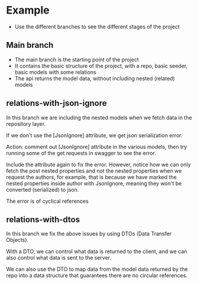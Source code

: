 # Example

- Use the different branches to see the different stages of the project

## Main branch

- The main branch is the starting point of the project
- It contains the basic structure of the project, with a repo, basic seeder, basic models with some relations
- The api returns the model data, without including nested (related) models

## relations-with-json-ignore

In this branch we are including the nested models when we fetch data in the repository layer.

If we don't use the [JsonIgnore] attribute, we get json serialization error.

Action: comment out [JsonIgnore] attribute in the various models, then try running some of the get requests in swagger to see the error.

Include the attribute again to fix the error. However, notice how we can only fetch the post nested properties and not the nested properties when we request the authors, for example, that is because we have marked the nested properties inside author with JsonIgnore, meaning they won't be converted (serialized) to json.

The error is of cyclical references

## relations-with-dtos

In this branch we fix the above issues by using DTOs (Data Transfer Objects).

With a DTO, we can control what data is returned to the client, and we can also control what data is sent to the server.

We can also use the DTO to map data from the model data returned by the repo into a data structure that guarantees there are no circular references.